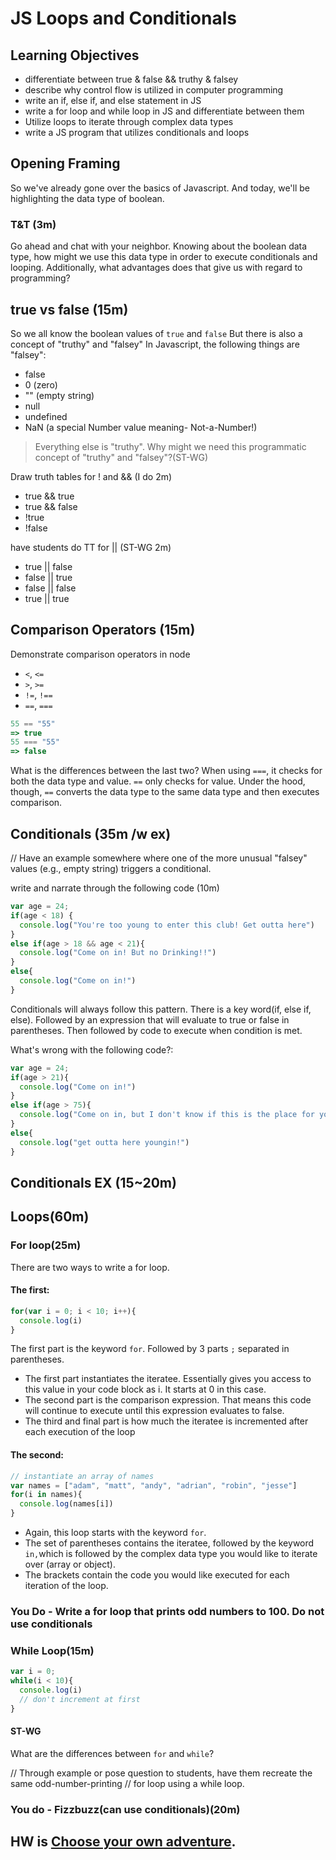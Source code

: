 # JS Loops and Conditionals

## Learning Objectives
- differentiate between true & false && truthy & falsey
- describe why control flow is utilized in computer programming
- write an if, else if, and else statement in JS
- write a for loop and while loop in JS and differentiate between them
- Utilize loops to iterate through complex data types
- write a JS program that utilizes conditionals and loops

## Opening Framing
So we've already gone over the basics of Javascript. And today, we'll be highlighting the data type of boolean.

### T&T (3m)
Go ahead and chat with your neighbor. Knowing about the boolean data type, how might we use this data type in order to execute conditionals and looping. Additionally, what advantages does that give us with regard to programming?

## true vs false (15m)
So we all know the boolean values of `true` and `false` But there is also a concept of "truthy" and "falsey" In Javascript, the following things are "falsey":
- false
- 0 (zero)
- "" (empty string)
- null
- undefined
- NaN (a special Number value meaning- Not-a-Number!)

> Everything else is "truthy". Why might we need this programmatic concept of "truthy" and "falsey"?(ST-WG)

Draw truth tables for ! and && (I do 2m)
- true && true
- true && false
- !true
- !false

have students do TT for || (ST-WG 2m)
- true || false
- false || true
- false || false
- true || true

## Comparison Operators (15m)
Demonstrate comparison operators in node

- `<`, `<=`
- `>`, `>=`
- `!=`, `!==`
- `==`, `===`

```javascript
55 == "55"
=> true
55 === "55"
=> false
```

What is the differences between the last two? When using `===`, it checks for both the data type and value. `==` only checks for value. Under the hood, though, `==` converts the data type to the same data type and then executes comparison.

## Conditionals (35m /w ex)

// Have an example somewhere where one of the more unusual "falsey" values (e.g., empty string) triggers a conditional.

write and narrate through the following code (10m)

```javascript
var age = 24;
if(age < 18) {
  console.log("You're too young to enter this club! Get outta here")
}
else if(age > 18 && age < 21){
  console.log("Come on in! But no Drinking!!")
}
else{
  console.log("Come on in!")
}
```

Conditionals will always follow this pattern. There is a key word(if, else if, else). Followed by an expression that will evaluate to true or false in parentheses. Then followed by code to execute when condition is met.

What's wrong with the following code?:

```javascript
var age = 24;
if(age > 21){
  console.log("Come on in!")
}
else if(age > 75){
  console.log("Come on in, but I don't know if this is the place for you!")
}
else{
  console.log("get outta here youngin!")
}
```

## Conditionals EX (15~20m)

## Loops(60m)

### For loop(25m)
There are two ways to write a for loop.

#### The first:

```javascript
for(var i = 0; i < 10; i++){
  console.log(i)
}
```
The first part is the keyword `for`.
Followed by 3 parts `;` separated in parentheses.
- The first part instantiates the iteratee. Essentially gives you access to this value in your code block as i. It starts at 0 in this case.
- The second part is the comparison expression. That means this code will continue to execute until this expression evaluates to false.
- The third and final part is how much the iteratee is incremented after each execution of the loop

#### The second:

```javascript
// instantiate an array of names
var names = ["adam", "matt", "andy", "adrian", "robin", "jesse"]
for(i in names){
  console.log(names[i])
}
```

- Again, this loop starts with the keyword `for`.
- The set of parentheses contains the iteratee, followed by the keyword `in,`which is followed by the complex data type you would like to iterate over (array or object).
- The brackets contain the code you would like executed for each iteration of the loop.

### You Do - Write a for loop that prints odd numbers to 100. Do not use conditionals

### While Loop(15m)
```javascript
var i = 0;
while(i < 10){
  console.log(i)
  // don't increment at first
}
```
#### ST-WG
What are the differences between `for` and `while`?

// Through example or pose question to students, have them recreate the same odd-number-printing
// for loop using a while loop.

### You do - Fizzbuzz(can use conditionals)(20m)

## HW is [Choose your own adventure](https://github.com/ga-dc/choose_your_own_adventure_js).
